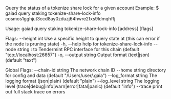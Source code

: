 Query the status of a tokenize share lock for a given account
Example:
$ gaiad query staking tokenize-share-lock-info cosmos1gghjut3ccd8ay0zduzj64hwre2fxs9ldmqhffj

Usage:
  gaiad query staking tokenize-share-lock-info [address] [flags]

Flags:
      --height int      Use a specific height to query state at (this can error if the node is pruning state)
  -h, --help            help for tokenize-share-lock-info
      --node string     <host>:<port> to Tendermint RPC interface for this chain (default "tcp://localhost:26657")
  -o, --output string   Output format (text|json) (default "text")

Global Flags:
      --chain-id string     The network chain ID
      --home string         directory for config and data (default "/Users/user/.gaia")
      --log_format string   The logging format (json|plain) (default "plain")
      --log_level string    The logging level (trace|debug|info|warn|error|fatal|panic) (default "info")
      --trace               print out full stack trace on errors
